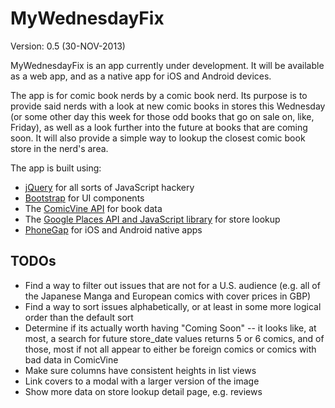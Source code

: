 MyWednesdayFix
==============

Version: 0.5 (30-NOV-2013)

MyWednesdayFix is an app currently under development. It will be available as a web app, and as a native app for iOS and Android devices.

The app is for comic book nerds by a comic book nerd. Its purpose is to provide said nerds with a look at new comic books in stores this Wednesday (or some other day this week for those odd books that go on sale on, like, Friday), as well as a look further into the future at books that are coming soon. It will also provide a simple way to lookup the closest comic book store in the nerd's area.

The app is built using:

 * [jQuery](http://jquery.com) for all sorts of JavaScript hackery
 * [Bootstrap](http://getbootstrap.com) for UI components
 * The [ComicVine API](http://comicvine.com/api) for book data
 * The [Google Places API and JavaScript library](https://developers.google.com/maps/documentation/javascript/places) for store lookup
 * [PhoneGap](http://phonegap.com) for iOS and Android native apps

TODOs
-----

 * Find a way to filter out issues that are not for a U.S. audience (e.g. all of the Japanese Manga and European comics with cover prices in GBP)
 * Find a way to sort issues alphabetically, or at least in some more logical order than the default sort
 * Determine if its actually worth having "Coming Soon" -- it looks like, at most, a search for future store_date values returns 5 or 6 comics, and of those, most if not all appear to either be foreign comics or comics with bad data in ComicVine
 * Make sure columns have consistent heights in list views
 * Link covers to a modal with a larger version of the image
 * Show more data on store lookup detail page, e.g. reviews
